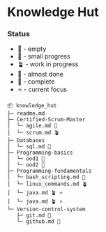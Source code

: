 # Knowledge Hut

### Status
- :microbe:  - empty
- :seedling: - small progress
- :potted_plant: - work in progress
- :bee: - almost done
- :deciduous_tree: - complete
- :star: - current focus

```
📦 knowledge_hut
├─ readme.md
├─ Certified-Scrum-Master
│  └─ agile.md 🐝
│  └─ scrum.md 🪴
├─ Databases
│  └─ sql.md 🌱
├─ Programming-basics
│  └─ ood1 🌱
│  └─ ood2 🌱
├─ Programming-fundamentals
│  └─ bash_scripting.md 🌱
│  └─ linux_commands.md 🪴
│  └─ java.md 🪴 ⭐
│  └─ java.md 🪴 ⭐
└─ Version-control-system
   ├─ git.md 🌱
   └─ github.md 🌱
```
